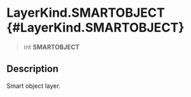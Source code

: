 LayerKind.SMARTOBJECT {#LayerKind.SMARTOBJECT}
=====================

> int **SMARTOBJECT**

Description
-----------

Smart object layer.
